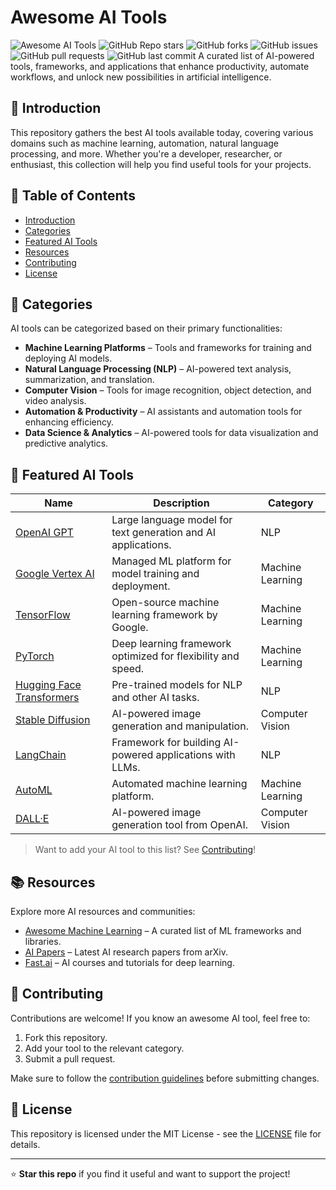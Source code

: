 # Awesome AI Tools
![Awesome AI Tools](https://img.shields.io/badge/Awesome%20AI%20Tools-Blue.svg)
![GitHub Repo stars](https://img.shields.io/github/stars/AI-Agents-Simplified/Awesome-AI-Tools?style=social)
![GitHub forks](https://img.shields.io/github/forks/AI-Agents-Simplified/Awesome-AI-Tools?style=social)
![GitHub issues](https://img.shields.io/github/issues/AI-Agents-Simplified/Awesome-AI-Tools)
![GitHub pull requests](https://img.shields.io/github/issues-pr/AI-Agents-Simplified/Awesome-AI-Tools)
![GitHub last commit](https://img.shields.io/github/last-commit/AI-Agents-Simplified/Awesome-AI-Tools)
A curated list of AI-powered tools, frameworks, and applications that enhance productivity, automate workflows, and unlock new possibilities in artificial intelligence.

## 🚀 Introduction

This repository gathers the best AI tools available today, covering various domains such as machine learning, automation, natural language processing, and more. Whether you're a developer, researcher, or enthusiast, this collection will help you find useful tools for your projects.

## 📌 Table of Contents

- [Introduction](#-introduction)
- [Categories](#-categories)
- [Featured AI Tools](#-featured-ai-tools)
- [Resources](#-resources)
- [Contributing](#-contributing)
- [License](#-license)

## 📂 Categories

AI tools can be categorized based on their primary functionalities:

- **Machine Learning Platforms** – Tools and frameworks for training and deploying AI models.
- **Natural Language Processing (NLP)** – AI-powered text analysis, summarization, and translation.
- **Computer Vision** – Tools for image recognition, object detection, and video analysis.
- **Automation & Productivity** – AI assistants and automation tools for enhancing efficiency.
- **Data Science & Analytics** – AI-powered tools for data visualization and predictive analytics.

## 🌟 Featured AI Tools

| Name                                             | Description                                                        | Category            |
| ------------------------------------------------ | ------------------------------------------------------------------ | -------------------- |
| [OpenAI GPT](https://openai.com)                 | Large language model for text generation and AI applications.      | NLP                 |
| [Google Vertex AI](https://cloud.google.com/vertex-ai) | Managed ML platform for model training and deployment.       | Machine Learning    |
| [TensorFlow](https://www.tensorflow.org/)        | Open-source machine learning framework by Google.                  | Machine Learning    |
| [PyTorch](https://pytorch.org/)                  | Deep learning framework optimized for flexibility and speed.       | Machine Learning    |
| [Hugging Face Transformers](https://huggingface.co/) | Pre-trained models for NLP and other AI tasks.                | NLP                 |
| [Stable Diffusion](https://stablediffusionweb.com/) | AI-powered image generation and manipulation.                  | Computer Vision     |
| [LangChain](https://github.com/hwchase17/langchain) | Framework for building AI-powered applications with LLMs.        | NLP                 |
| [AutoML](https://cloud.google.com/automl)        | Automated machine learning platform.                              | Machine Learning    |
| [DALL·E](https://openai.com/dall-e)             | AI-powered image generation tool from OpenAI.                     | Computer Vision     |

> Want to add your AI tool to this list? See [Contributing](#-contributing)!

## 📚 Resources

Explore more AI resources and communities:

- [Awesome Machine Learning](https://github.com/josephmisiti/awesome-machine-learning) – A curated list of ML frameworks and libraries.
- [AI Papers](https://arxiv.org/list/cs.AI/recent) – Latest AI research papers from arXiv.
- [Fast.ai](https://www.fast.ai/) – AI courses and tutorials for deep learning.

## 🤝 Contributing

Contributions are welcome! If you know an awesome AI tool, feel free to:

1. Fork this repository.
2. Add your tool to the relevant category.
3. Submit a pull request.

Make sure to follow the [contribution guidelines](CONTRIBUTING.md) before submitting changes.

## 📜 License

This repository is licensed under the MIT License - see the [LICENSE](LICENSE) file for details.

---

⭐ **Star this repo** if you find it useful and want to support the project!

